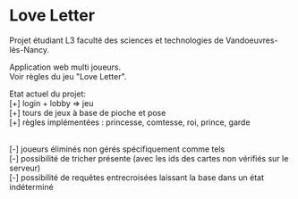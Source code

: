# Love Letter

Projet étudiant L3 faculté des sciences et technologies de Vandoeuvres-lès-Nancy.

Application web multi joueurs. <br/>
Voir règles du jeu "Love Letter".


Etat actuel du projet: <br/>
[+] login + lobby => jeu <br/>
[+] tours de jeux à base de pioche et pose <br/>
[+] règles implémentées : princesse, comtesse, roi, prince, garde <br/> <br/>


[-] joueurs éliminés non gérés spécifiquement comme tels <br/>
[-] possibilité de tricher présente (avec les ids des cartes non vérifiés sur le serveur) <br/>
[-] possibilité de requêtes entrecroisées laissant la base dans un état indéterminé

